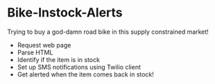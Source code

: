 # Bike-Instock-Alerts
Trying to buy a god-damn road bike in this supply constrained market!

- Request web page
- Parse HTML
- Identify if the item is in stock
- Set up SMS notifications using Twilio client
- Get alerted when the item comes back in stock!  
